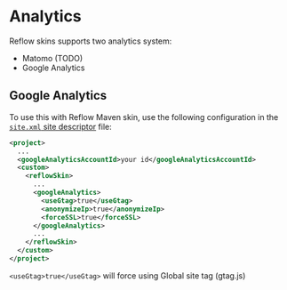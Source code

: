 # Analytics

Reflow skins supports two analytics system:
- Matomo (TODO)
- Google Analytics

## Google Analytics
To use this with Reflow Maven skin, use the following configuration
in the [`site.xml` site descriptor][site-xml] file:
  
```xml
<project>
  ...
  <googleAnalyticsAccountId>your id</googleAnalyticsAccountId>
  <custom>
    <reflowSkin>
      ...
      <googleAnalytics>
        <useGtag>true</useGtag>
        <anonymizeIp>true</anonymizeIp>
        <forceSSL>true</forceSSL>
      </googleAnalytics>
      ...
    </reflowSkin>
  </custom>
</project>
```

`<useGtag>true</useGtag>` will force using Global site tag (gtag.js)


[site-xml]: https://maven.apache.org/doxia/doxia-sitetools/doxia-decoration-model/decoration.html